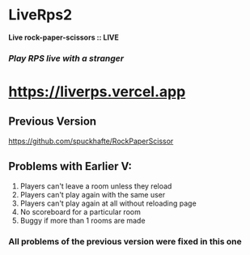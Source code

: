 # LiveRps2
**Live rock-paper-scissors :: LIVE** <br>

### *Play RPS live with a stranger*
# https://liverps.vercel.app

## Previous Version
https://github.com/spuckhafte/RockPaperScissor

## Problems with Earlier V:
1. Players can't leave a room unless they reload
2. Players can't play again with the same user
3. Players can't play again at all without reloading page
4. No scoreboard for a particular room
5. Buggy if more than 1 rooms are made

### All problems of the previous version were fixed in this one
